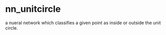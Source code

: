 # nn_unitcircle
a nueral network which classifies a given point as inside or outside the unit circle.
